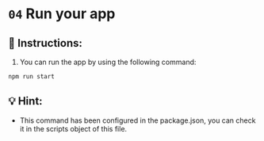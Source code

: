 # `04` Run your app

## 📝 Instructions:

1. You can run the app by using the following command:

```bash
npm run start
```

## 💡 Hint:

+ This command has been configured in the package.json, you can check it in the scripts object of this file.